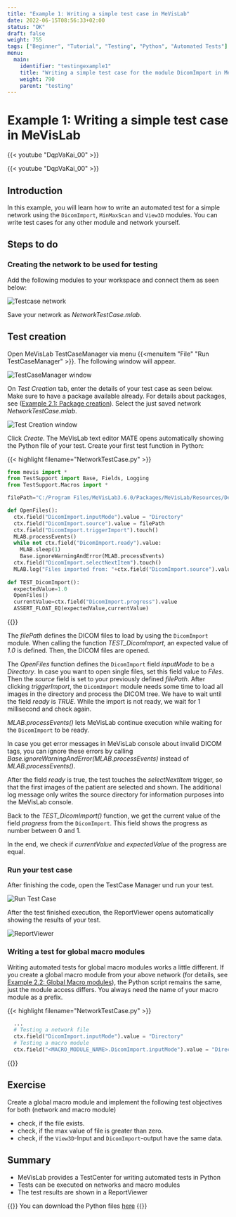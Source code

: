 ```yaml
---
title: "Example 1: Writing a simple test case in MeVisLab"
date: 2022-06-15T08:56:33+02:00
status: "OK"
draft: false
weight: 755
tags: ["Beginner", "Tutorial", "Testing", "Python", "Automated Tests"]
menu: 
  main:
    identifier: "testingexample1"
    title: "Writing a simple test case for the module DicomImport in MeVisLab using Python and MeVisLab TestCenter."
    weight: 790
    parent: "testing"
---
```

# Example 1: Writing a simple test case in MeVisLab

{{< youtube "DqpVaKai_00" >}}

{{< youtube "DqpVaKai_00" >}}

## Introduction
In this example, you will learn how to write an automated test for a simple network using the `DicomImport`, `MinMaxScan` and `View3D` modules. You can write test cases for any other module and network yourself.

## Steps to do
### Creating the network to be used for testing
Add the following modules to your workspace and connect them as seen below: 

![Testcase network ](/images/tutorials/testing/testNetwork1.png "Testcase network ")

Save your network as *NetworkTestCase.mlab*.

## Test creation
Open MeVisLab TestCaseManager via menu {{<menuitem "File" "Run TestCaseManager" >}}. The following window will appear.

![TestCaseManager window ](/images/tutorials/testing/testCaseManagerWindow.png "TestCaseManager window ")

On *Test Creation* tab, enter the details of your test case as seen below. Make sure to have a package available already. For details about packages, see ([Example 2.1: Package creation](./tutorials/basicmechanisms/macromodules/package/)).
Select the just saved network *NetworkTestCase.mlab*.

 ![Test Creation window ](/images/tutorials/testing/TestCreation.png "Test Creation window ")

Click *Create*. The MeVisLab text editor MATE opens automatically showing the Python file of your test. Create your first test function in Python:

{{< highlight filename="NetworkTestCase.py" >}}
```Python
from mevis import *
from TestSupport import Base, Fields, Logging
from TestSupport.Macros import *

filePath="C:/Program Files/MeVisLab3.6.0/Packages/MeVisLab/Resources/DemoData/BrainT1Dicom" 

def OpenFiles():
  ctx.field("DicomImport.inputMode").value = "Directory"
  ctx.field("DicomImport.source").value = filePath
  ctx.field("DicomImport.triggerImport").touch()
  MLAB.processEvents()
  while not ctx.field("DicomImport.ready").value:  
    MLAB.sleep(1)
    Base.ignoreWarningAndError(MLAB.processEvents)
  ctx.field("DicomImport.selectNextItem").touch()
  MLAB.log("Files imported from: "+ctx.field("DicomImport.source").value)
  
def TEST_DicomImport():
  expectedValue=1.0
  OpenFiles() 
  currentValue=ctx.field("DicomImport.progress").value
  ASSERT_FLOAT_EQ(expectedValue,currentValue)
```
{{</highlight>}}

The *filePath* defines the DICOM files to load by using the `DicomImport` module. When calling the function *TEST_DicomImport*, an expected value of *1.0* is defined. Then, the DICOM files are opened.

The *OpenFiles* function defines the `DicomImport` field *inputMode* to be a *Directory*. In case you want to open single files, set this field value to *Files*. Then the *source* field is set to your previously defined *filePath*. After clicking *triggerImport*, the `DicomImport` module needs some time to load all images in the directory and process the DICOM tree. We have to wait until the field *ready* is *TRUE*. While the import is not ready, we wait for 1 millisecond and check again.

*MLAB.processEvents()* lets MeVisLab continue execution while waiting for the `DicomImport` to be ready.

In case you get error messages in MeVisLab console about invalid DICOM tags, you can ignore these errors by calling *Base.ignoreWarningAndError(MLAB.processEvents)* instead of *MLAB.processEvents()*.

After the field *ready* is true, the test touches the *selectNextItem* trigger, so that the first images of the patient are selected and shown. The additional log message only writes the source directory for information purposes into the MeVisLab console.

Back to the *TEST_DicomImport()* function, we get the current value of the field *progress* from the `DicomImport`. This field shows the progress as number between 0 and 1.

In the end, we check if *currentValue* and *expectedValue* of the progress are equal.

### Run your test case

After finishing the code, open the TestCase Manager und run your test.

![Run Test Case](/images/tutorials/testing/runTestCase.png "Run Test Case")

After the test finished execution, the ReportViewer opens automatically showing the results of your test.

![ReportViewer](/images/tutorials/testing/successTestCase.png "ReportViewer")


### Writing a test for global macro modules
Writing automated tests for global macro modules works a little different. If you create a global macro module from your above network (for details, see [Example 2.2: Global Macro modules](/tutorials/basicmechanisms/macromodules/globalmacromodules/)), the Python script remains the same, just the module access differs. You always need the name of your macro module as a prefix.

{{< highlight filename="NetworkTestCase.py" >}}
```Python
  ...
  # Testing a network file
  ctx.field("DicomImport.inputMode").value = "Directory"
  # Testing a macro module
  ctx.field("<MACRO_MODULE_NAME>.DicomImport.inputMode").value = "Directory"
```
{{</highlight>}}

## Exercise
Create a global macro module and implement the following test objectives for both (network and macro module) 
* check, if the file exists.
* check, if the max value of file is greater than zero.
* check, if the `View3D`-Input and `DicomImport`-output have the same data.

## Summary
* MeVisLab provides a TestCenter for writing automated tests in Python
* Tests can be executed on networks and macro modules
* The test results are shown in a ReportViewer


{{<alert class="info" caption="Info">}}
You can download the Python files [here](/examples/testing/example1/TestCases.zip)
{{</alert>}}
